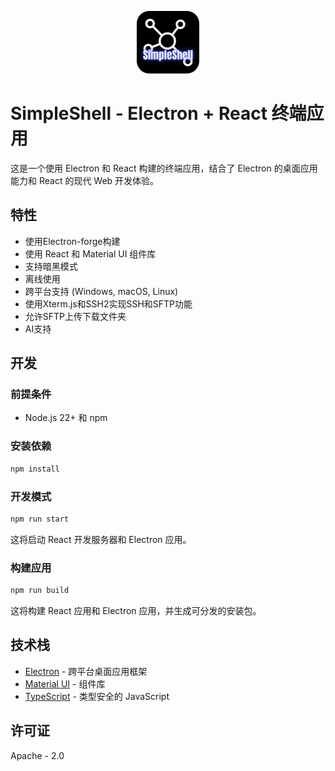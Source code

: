 <p align="center">
  <img src="src/assets/SimpleShell.png" style="width:100px"/>
</p>

# SimpleShell - Electron + React 终端应用

这是一个使用 Electron 和 React 构建的终端应用，结合了 Electron 的桌面应用能力和 React 的现代 Web 开发体验。

## 特性

- 使用Electron-forge构建
- 使用 React 和 Material UI 组件库
- 支持暗黑模式
- 离线使用
- 跨平台支持 (Windows, macOS, Linux)
- 使用Xterm.js和SSH2实现SSH和SFTP功能
- 允许SFTP上传下载文件夹
- AI支持

## 开发

### 前提条件

- Node.js 22+ 和 npm

### 安装依赖

```bash
npm install
```

### 开发模式

```bash
npm run start
```

这将启动 React 开发服务器和 Electron 应用。

### 构建应用

```bash
npm run build
```

这将构建 React 应用和 Electron 应用，并生成可分发的安装包。

## 技术栈

- [Electron](https://www.electronjs.org/) - 跨平台桌面应用框架
- [Material UI](https://mui.com/material-ui/) - 组件库
- [TypeScript](https://www.typescriptlang.org/) - 类型安全的 JavaScript

## 许可证

Apache - 2.0
